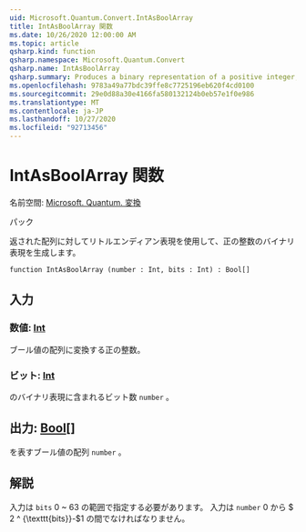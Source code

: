 ```yaml
---
uid: Microsoft.Quantum.Convert.IntAsBoolArray
title: IntAsBoolArray 関数
ms.date: 10/26/2020 12:00:00 AM
ms.topic: article
qsharp.kind: function
qsharp.namespace: Microsoft.Quantum.Convert
qsharp.name: IntAsBoolArray
qsharp.summary: Produces a binary representation of a positive integer, using the little-endian representation for the returned array.
ms.openlocfilehash: 9783a49a77bdc39ffe8c7725196eb620f4cd0100
ms.sourcegitcommit: 29e0d88a30e4166fa580132124b0eb57e1f0e986
ms.translationtype: MT
ms.contentlocale: ja-JP
ms.lasthandoff: 10/27/2020
ms.locfileid: "92713456"
---
```

# <a name="intasboolarray-function"></a>IntAsBoolArray 関数

名前空間: [Microsoft. Quantum. 変換](xref:Microsoft.Quantum.Convert)

パック [](https://nuget.org/packages/)


返された配列に対してリトルエンディアン表現を使用して、正の整数のバイナリ表現を生成します。

```qsharp
function IntAsBoolArray (number : Int, bits : Int) : Bool[]
```


## <a name="input"></a>入力

### <a name="number--int"></a>数値: [Int](xref:microsoft.quantum.lang-ref.int)

ブール値の配列に変換する正の整数。


### <a name="bits--int"></a>ビット: [Int](xref:microsoft.quantum.lang-ref.int)

のバイナリ表現に含まれるビット数 `number` 。



## <a name="output--bool"></a>出力: [Bool](xref:microsoft.quantum.lang-ref.bool)[]

を表すブール値の配列 `number` 。

## <a name="remarks"></a>解説

入力は `bits` 0 ~ 63 の範囲で指定する必要があります。
入力は `number` 0 から $ 2 ^ {\texttt{bits}}-$1 の間でなければなりません。